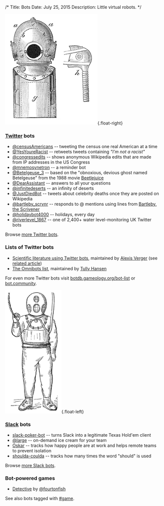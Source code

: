 /*
Title: Bots
Date: July 25, 2015
Description: Little virtual robots.
*/

![Diving gear -- kind of looks like an old school robot](/content/images/illustrations/diving-gear.jpg){.float-right}

### [Twitter](https://twitter.com/) bots

- [@censusAmericans](twitterbots/censusAmericans) -- tweeting the census one real American at a time
- [@YesYoureRacist](twitterbots/YesYoureRacist) -- retweets tweets containing _"I'm not a racist"_
- [@congressedits](twitterbots/congressedits) -- shows anonymous Wikipedia edits that are made from IP addresses in the US Congress
- [@mnemosynetron](twitterbots/mnemosynetron) -- a reminder bot
- [@Betelgeuse_3](twitterbots/Betelgeuse_3) -- based on the "obnoxious, devious ghost named Betelgeuse" from the 1988 movie [Beetlejuice](https://en.wikipedia.org/wiki/Beetlejuice)
- [@DearAssistant](twitterbots/DearAssistant) -- answers to all your questions
- [@infinitedeserts](twitterbots/infinitedeserts) -- an infinity of deserts
- [@JustDiedBot](twitterbots/JustDiedBot) -- tweets about celebrity deaths once they are posted on Wikipedia
- [@bartleby_scrvnr](twitterbots/bartleby_scrvnr) -- responds to @ mentions using lines from [Bartleby, the Scrivener](https://en.wikipedia.org/wiki/Bartleby,_the_Scrivener)
- [@holidaybot4000](twitterbots/holidaybot4000) -- holidays, every day
- [@riverlevel_1867](twitterbots/riverlevel_1867) -- one of 2,400+ water level-monitoring UK Twitter bots

Browse [more Twitter bots](/tag/twitterbot).

### Lists of Twitter bots
- [Scientific literature using Twitter bots](https://twitter.com/Alexis_Verger/lists/twitterbot/members), maintained by [Alexis Verger](https://twitter.com/Alexis_Verger) (see [related article](https://caseybergman.wordpress.com/2014/02/24/keeping-up-with-the-scientific-literature-using-twitterbots-the-flypapers-experiment/))
- [The Omnibots list](https://twitter.com/botALLY/lists/omnibots/members), maintained by [Tully Hansen](https://twitter.com/tullyhansen)

For even more Twitter bots visit [botdb.gameology.org/bot-list](http://botdb.gameology.org/bot-list) or [bot.community](https://bot.community/).

![Diving gear -- kind of looks like an old school robot](/content/images/illustrations/deep-sea-diver-768.jpg){.float-left}

### [Slack](https://slack.com/) bots

- [slack-poker-bot](slackbots/slack-poker-bot) -- turns Slack into a legitimate Texas Hold'em client
- [@large](slackbots/large) -- on-demand ice cream for your team
- [Oskar](slackbots/oskar) -- tracks how happy people are at work and helps remote teams to prevent isolation
- [shoulda-coulda](slackbots/shoulda-coulda) -- tracks how many times the word "should" is used

Browse [more Slack bots](/tag/slackbot).


### Bot-powered games
- [Detective](http://fourtonfish.com/detective/) by [@fourtonfish](https://twitter.com/fourtonfish)

See also bots tagged with [#game](/tag/game).

